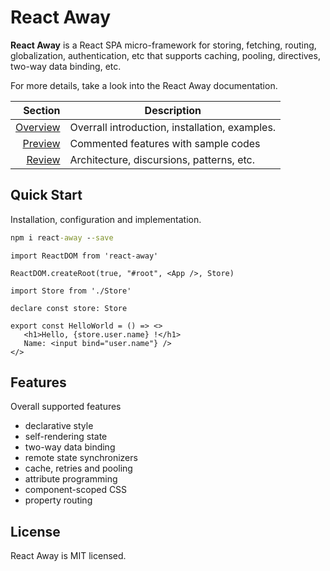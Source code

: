 # React Away

**React Away** is a React SPA micro-framework for storing, fetching, routing, globalization, authentication, etc that supports caching, pooling, directives, two-way data binding, etc. 

For more details, take a look into the React Away documentation.

|                       Section | Description                                                |
| ----------------------------: | ---------------------------------------------------------- |
| [Overview](./doc/overview.md) | Overrall introduction, installation, examples. |
|   [Preview](./doc/preview.md) | Commented features with sample codes  |
|     [Review](./doc/review.md) | Architecture, discursions, patterns, etc.       |

## Quick Start

Installation, configuration and implementation.

```cmd
npm i react-away --save
```

```tsx
import ReactDOM from 'react-away'

ReactDOM.createRoot(true, "#root", <App />, Store)
```

```tsx
import Store from './Store'

declare const store: Store

export const HelloWorld = () => <>
   <h1>Hello, {store.user.name} !</h1>
   Name: <input bind="user.name"} /> 
</>
```

## Features

Overall supported features

* declarative style
* self-rendering state
* two-way data binding
* remote state synchronizers
* cache, retries and pooling
* attribute programming
* component-scoped CSS
* property routing

## License
React Away is MIT licensed.